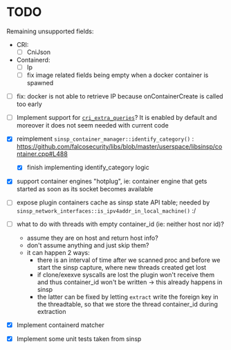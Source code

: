 # TODO

Remaining unsupported fields:
* CRI:
  - [ ] CniJson
* Containerd:
  - [ ] Ip
  - [ ] fix image related fields being empty when a docker container is spawned

- [ ] fix: docker is not able to retrieve IP because onContainerCreate is called too early
- [ ] Implement support for [`cri_extra_queries`](https://github.com/falcosecurity/libs/blob/bd0bb9baf273acc346dec881ec1d264911d74893/userspace/libsinsp/cri.hpp#L837)? It is enabled by default and moreover it does not seem needed with current code

- [x] reimplement `sinsp_container_manager::identify_category()` : https://github.com/falcosecurity/libs/blob/master/userspace/libsinsp/container.cpp#L488
  - [x] finish implementing identify_category logic

- [x] support container engines "hotplug", ie: container engine that gets started as soon as its socket becomes available

- [ ] expose plugin containers cache as sinsp state API table; needed by `sinsp_network_interfaces::is_ipv4addr_in_local_machine()` :/

- [ ] what to do with threads with empty container_id (ie: neither host nor id)? 
  - assume they are on host and return host info?
  - don't assume anything and just skip them?
  - it can happen 2 ways:
    * there is an interval of time after we scanned proc and before we start the sinsp capture, where new threads created get lost
    * if clone/exexve syscalls are lost the plugin won't receive them and thus container_id won't be written -> this already happens in sinsp
    * the latter can be fixed by letting `extract` write the foreign key in the threadtable, so that we store the thread container_id during extraction


- [x] Implement containerd matcher
- [x] Implement some unit tests taken from sinsp